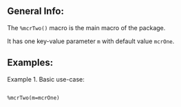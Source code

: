 ## General Info: ##

The `%mcrTwo()` macro is the main macro of the package. 

It has one key-value parameter `m` with default value `mcrOne`.

## Examples: ##

Example 1. Basic use-case:
~~~~~~~~~~~~~~~~~~~~~~~~~~

%mcrTwo(m=mcrOne)

~~~~~~~~~~~~~~~~~~~~~~~~~~

